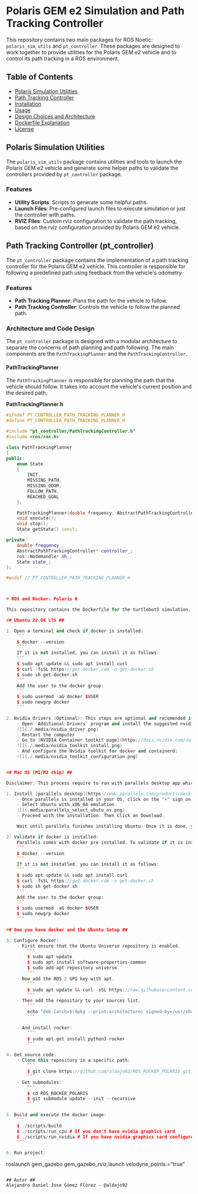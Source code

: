 # Polaris GEM e2 Simulation and Path Tracking Controller

This repository contains two main packages for ROS Noetic: `polaris_sim_utils` and `pt_controller`. These packages are designed to work together to provide utilities for the Polaris GEM e2 vehicle and to control its path tracking in a ROS environment.

## Table of Contents

- [Polaris Simulation Utilities](#polaris-simulation-utilities)
- [Path Tracking Controller](#path-tracking-controller)
- [Installation](#installation)
- [Usage](#usage)
- [Design Choices and Architecture](#design-choices-and-architecture)
- [Dockerfile Explanation](#dockerfile-explanation)
- [License](#license)

## Polaris Simulation Utilities

The `polaris_sim_utils` package contains utilities and tools to launch the Polaris GEM e2 vehicle and generate some helper paths to validate the controllers provided by `pt_controller` package.

### Features

- **Utility Scripts**: Scripts to generate some helpful paths.
- **Launch Files**: Pre-configured launch files to execute simulation or just the controller with paths.
- **RVIZ Files**: Custom rviz configuration to validate the path tracking, based on the rviz configuration provided by Polaris GEM e2 vehicle.

## Path Tracking Controller (pt_controller)

The `pt_controller` package contains the implementation of a path tracking controller for the Polaris GEM e2 vehicle. This controller is responsible for following a predefined path using feedback from the vehicle's odometry.

### Features

- **Path Tracking Planner**: Plans the path for the vehicle to follow.
- **Path Tracking Controller**: Controls the vehicle to follow the planned path.

### Architecture and Code Design

The `pt_controller` package is designed with a modular architecture to separate the concerns of path planning and path following. The main components are the `PathTrackingPlanner` and the `PathTrackingController`.

#### PathTrackingPlanner

The `PathTrackingPlanner` is responsible for planning the path that the vehicle should follow. It takes into account the vehicle's current position and the desired path.

**PathTrackingPlanner.h**

```cpp
#ifndef PT_CONTROLLER_PATH_TRACKING_PLANNER_H
#define PT_CONTROLLER_PATH_TRACKING_PLANNER_H

#include "pt_controller/PathTrackingController.h"
#include <ros/ros.h>

class PathTrackingPlanner
{
public:
    enum State
    {
        INIT,
        MISSING_PATH,
        MISSING_ODOM,
        FOLLOW_PATH,
        REACHED_GOAL
    };

    PathTrackingPlanner(double frequency, AbstractPathTrackingController* controller, ros::NodeHandle* nh);
    void execute();
    void stop();
    State getState() const;

private:
    double frequency_;
    AbstractPathTrackingController* controller_;
    ros::NodeHandle* nh_;
    State state_;
};

#endif // PT_CONTROLLER_PATH_TRACKING_PLANNER_H



# ROS and Rocker: Polaris #

This repository contains the Dockerfile for the turtlebot3 simulation, using [Rocker](https://github.com/osrf/rocker) (Docker tool) and the docker base image `noetic-desktop-full`.

## Ubuntu 22.04 LTS ##

1. Open a terminal and check if docker is installed:
    ```
    $ docker --version
    ```
    If it is not installed, you can install it as follows:
    ```
    $ sudo apt update && sudo apt install curl
    $ curl -fsSL https://get.docker.com -o get-docker.sh
    $ sudo sh get-docker.sh
    ```
    Add the user to the docker group:
    ```
    $ sudo usermod -aG docker $USER
    $ sudo newgrp docker
    ```

2. Nvidia drivers (Optional): This steps are optional and recomended if you have a nvidia graphics card in your computer/laptop.
    - Open `Additional Drivers` program and install the suggested nvidia driver, as it is shown in the image:
    ![](./.media/nvidia_driver.png)
    - Restart the computer
    - Go to [NVIDIA Container toolkit page](https://docs.nvidia.com/datacenter/cloud-native/container-toolkit/latest/install-guide.html) and follow the steps shown in the image (ignore the optional step to use experimental packages):
    ![](./.media/nvidia_toolkit_install.png)
    - And configure the Nvidia toolkit for docker and containerd:
    ![](./.media/nvidia_toolkit_configuration.png)


## Mac OS (M1/M2 chip) ##

Disclaimer: This process require to run with parallels desktop app which is a paid program, but have a trial with work good for 30 days. I'm not receiving any compensation for this recommendation. I just found it very useful for my work. If you have a better solution, I will be happy to hear it.

1. Install [parallels desktop](https://www.parallels.com/products/desktop/) With Ubuntu:
    - Once parallels is installed in your OS, click on the "+" sign on the top right corner of the window and select "Install Windows or another OS from a DVD or image file".
    - Select Ubuntu with x86_64 emulation.
    ![](.media/parallels_select_ubutu_os.png)
    - Proceed with the installation. Then Click on Download.

    Wait until parallels finishes installing Ubuntu. Once it is done, you should set a password for the user "parallels" and then log in.

2. Validate if docker is installed:
    Parallels comes with docker pre-installed. To validate if it is installed, open a terminal and run the following command:
    ```
    $ docker --version
    ```
    If it is not installed, you can install it as follows:
    ```
    $ sudo apt update && sudo apt install curl
    $ curl -fsSL https://get.docker.com -o get-docker.sh
    $ sudo sh get-docker.sh
    ```
    Add the user to the docker group:
    ```
    $ sudo usermod -aG docker $USER
    $ sudo newgrp docker
    ```

## One you have docker and the Ubuntu Setup ##

3. Configure Rocker:
    - First ensure that the Ubuntu Universe repository is enabled.
        ```
        $ sudo apt update
        $ sudo apt install software-properties-common
        $ sudo add-apt-repository universe
        ```
    - Now add the ROS 2 GPG key with apt.
        ```
        $ sudo apt update && curl -sSL https://raw.githubusercontent.com/ros/rosdistro/master/ros.key -o /usr/share/keyrings/ros-archive-keyring.gpg
        ```
    - Then add the repository to your sources list.
        ```
        echo "deb [arch=$(dpkg --print-architecture) signed-by=/usr/share/keyrings/ros-archive-keyring.gpg] http://packages.ros.org/ros2/ubuntu $(. /etc/os-release && echo $UBUNTU_CODENAME) main" | sudo tee /etc/apt/sources.list.d/ros2.list > /dev/null
        ```

    - And install rocker: 
        ```
        $ sudo apt-get install python3-rocker
        ```

4. Get source code:
    - Clone this repository in a specific path:
        ```
        $ git clone https://github.com/aldajo92/ROS_ROCKER_POLARIS.git
        ```
    - Get submodules:
        ```
        $ cd ROS_ROCKER_POLARIS
        $ git submodule update --init --recursive
        ```

5. Build and execute the docker image:
    ```
    $ ./scripts/build
    $ ./scripts/run_cpu # If you don't have nvidia graphics card
    $ ./scripts/run_nvidia # If you have nvidia graphics card configured with docker
    ```

6. Run project:
```
roslaunch gem_gazebo gem_gazebo_rviz.launch velodyne_points:="true"
```

## Autor ##
Alejandro Daniel Jose Gómez Flórez - @aldajo92
